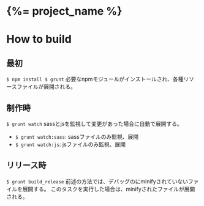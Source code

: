 # {%= project_name %}


# How to build

## 最初
`
    $ npm install
    $ grunt
`
必要なnpmモジュールがインストールされ、各種リソースファイルが展開される。


## 制作時
`
    $ grunt watch
`
sassとjsを監視して変更があった場合に自動で展開する。

- `$ grunt watch:sass`: sassファイルのみ監視、展開
- `$ grunt watch:js`: jsファイルのみ監視、展開


## リリース時
`
    $ grunt build_release
`
前述の方法では、デバッグのにminifyされていないファイルを展開する。
このタスクを実行した場合は、minifyされたファイルが展開される。
